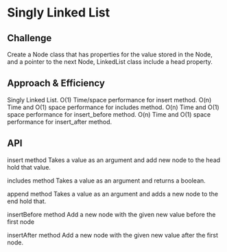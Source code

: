 # Singly Linked List

## Challenge

Create a Node class that has properties for the value stored in the Node, and a pointer to the next Node, LinkedList class include a head property.

## Approach & Efficiency

Singly Linked List.
O(1) Time/space performance for insert method.
O(n) Time and O(1) space performance for includes method.
O(n) Time and O(1) space performance for insert_before method.
O(n) Time and O(1) space performance for insert_after method.

## API

insert method
Takes a value as an argument and add new node to the head hold that value.

includes method
Takes a value as an argument and returns a boolean.

append method
Takes a value as an argument and adds a new node to the end hold that.

insertBefore method
Add a new node with the given new value before the first node

insertAfter method
Add a new node with the given new value after the first node.
